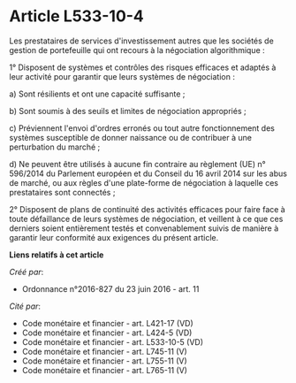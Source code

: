 # Article L533-10-4

Les prestataires de services d'investissement autres que les sociétés de gestion de portefeuille qui ont recours à la
négociation algorithmique : 

1° Disposent de systèmes et contrôles des risques efficaces et adaptés à leur activité pour garantir que leurs systèmes de
négociation : 

a) Sont résilients et ont une capacité suffisante ; 

b) Sont soumis à des seuils et limites de négociation appropriés ; 

c) Préviennent l'envoi d'ordres erronés ou tout autre fonctionnement des systèmes susceptible de donner naissance ou de
contribuer à une perturbation du marché ; 

d) Ne peuvent être utilisés à aucune fin contraire au règlement (UE) n° 596/2014 du Parlement européen et du Conseil du 16
avril 2014 sur les abus de marché, ou aux règles d'une plate-forme de négociation à laquelle ces prestataires sont
connectés ; 

2° Disposent de plans de continuité des activités efficaces pour faire face à toute défaillance de leurs systèmes de
négociation, et veillent à ce que ces derniers soient entièrement testés et convenablement suivis de manière à garantir leur
conformité aux exigences du présent article.

**Liens relatifs à cet article**

_Créé par_:

  - Ordonnance n°2016-827 du 23 juin 2016 - art. 11

_Cité par_:

  - Code monétaire et financier - art. L421-17 (VD)
  - Code monétaire et financier - art. L424-5 (VD)
  - Code monétaire et financier - art. L533-10-5 (VD)
  - Code monétaire et financier - art. L745-11 (V)
  - Code monétaire et financier - art. L755-11 (V)
  - Code monétaire et financier - art. L765-11 (V)
